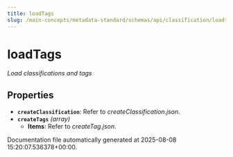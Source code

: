 ```yaml
---
title: loadTags
slug: /main-concepts/metadata-standard/schemas/api/classification/loadtags
---
```


# loadTags

*Load classifications and tags*

## Properties

- **`createClassification`**: Refer to *createClassification.json*.
- **`createTags`** *(array)*
  - **Items**: Refer to *createTag.json*.


Documentation file automatically generated at 2025-08-08 15:20:07.536378+00:00.

